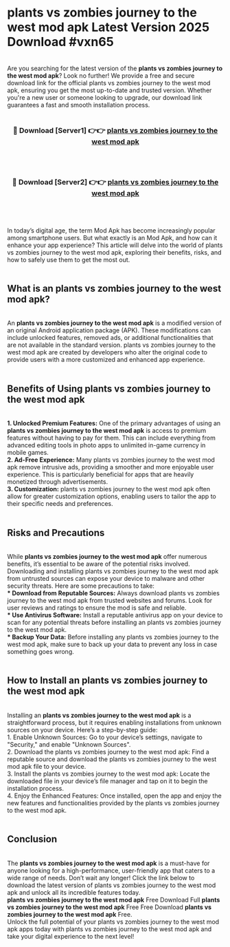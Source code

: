 # plants vs zombies journey to the west mod apk Latest Version 2025 Download #vxn65<br>
<br>
Are you searching for the latest version of the <strong>plants vs zombies journey to the west mod apk</strong>? Look no further! We provide a free and secure download link for the official plants vs zombies journey to the west mod apk, ensuring you get the most up-to-date and trusted version. Whether you're a new user or someone looking to upgrade, our download link guarantees a fast and smooth installation process.
<br>
<br>
<div align="center">
<h3>🔴 Download [Server1] 👉👉 <a href="https://modyolo.store/plants_vs_zombies_journey_to_the_west_mod_apk">plants vs zombies journey to the west mod apk</a></h3><br>
<br>
<h3>🔴 Download [Server2] 👉👉 <a href="https://modyolo.store/=plants_vs_zombies_journey_to_the_west_mod_apk">plants vs zombies journey to the west mod apk</a></h3><br>
</div>
<br>
<br>
In today’s digital age, the term Mod Apk has become increasingly popular among smartphone users. But what exactly is an Mod Apk, and how can it enhance your app experience? This article will delve into the world of plants vs zombies journey to the west mod apk, exploring their benefits, risks, and how to safely use them to get the most out.
<br>
<br>
<h2>What is an plants vs zombies journey to the west mod apk?</h2>
<br>
An <strong>plants vs zombies journey to the west mod apk</strong> is a modified version of an original Android application package (APK). These modifications can include unlocked features, removed ads, or additional functionalities that are not available in the standard version. plants vs zombies journey to the west mod apk are created by developers who alter the original code to provide users with a more customized and enhanced app experience.
<br>
<br>
<h2>Benefits of Using plants vs zombies journey to the west mod apk</h2>
<br>
<strong> 1. Unlocked Premium Features:</strong> One of the primary advantages of using an <strong>plants vs zombies journey to the west mod apk</strong> is access to premium features without having to pay for them. This can include everything from advanced editing tools in photo apps to unlimited in-game currency in mobile games.
<br>
<strong> 2. Ad-Free Experience:</strong> Many plants vs zombies journey to the west mod apk remove intrusive ads, providing a smoother and more enjoyable user experience. This is particularly beneficial for apps that are heavily monetized through advertisements.
<br>
<strong> 3. Customization:</strong> plants vs zombies journey to the west mod apk often allow for greater customization options, enabling users to tailor the app to their specific needs and preferences.
<br>
<br>
<h2>Risks and Precautions</h2>
<br>
While <strong>plants vs zombies journey to the west mod apk</strong> offer numerous benefits, it’s essential to be aware of the potential risks involved. Downloading and installing plants vs zombies journey to the west mod apk from untrusted sources can expose your device to malware and other security threats. Here are some precautions to take:
<br>
<strong> * Download from Reputable Sources:</strong> Always download plants vs zombies journey to the west mod apk from trusted websites and forums. Look for user reviews and ratings to ensure the mod is safe and reliable.
<br>
<strong> * Use Antivirus Software:</strong> Install a reputable antivirus app on your device to scan for any potential threats before installing an plants vs zombies journey to the west mod apk.
<br>
<strong> * Backup Your Data:</strong> Before installing any plants vs zombies journey to the west mod apk, make sure to back up your data to prevent any loss in case something goes wrong.
<br>
<br>
<h2>How to Install an plants vs zombies journey to the west mod apk</h2>
<br>
Installing an <strong>plants vs zombies journey to the west mod apk</strong> is a straightforward process, but it requires enabling installations from unknown sources on your device. Here’s a step-by-step guide:
<br>
 1. Enable Unknown Sources: Go to your device’s settings, navigate to "Security," and enable "Unknown Sources".
<br>
 2. Download the plants vs zombies journey to the west mod apk: Find a reputable source and download the plants vs zombies journey to the west mod apk file to your device.
<br>
 3. Install the plants vs zombies journey to the west mod apk: Locate the downloaded file in your device’s file manager and tap on it to begin the installation process.
<br>
 4. Enjoy the Enhanced Features: Once installed, open the app and enjoy the new features and functionalities provided by the plants vs zombies journey to the west mod apk.
<br>
<br>
<h2><strong>Conclusion</strong></h2>
<br>
The <strong>plants vs zombies journey to the west mod apk</strong> is a must-have for anyone looking for a high-performance, user-friendly app that caters to a wide range of needs. Don’t wait any longer! Click the link below to download the latest version of plants vs zombies journey to the west mod apk and unlock all its incredible features today.
<br>
<strong>plants vs zombies journey to the west mod apk</strong> Free Download Full <strong>plants vs zombies journey to the west mod apk</strong> Free Free Download <strong>plants vs zombies journey to the west mod apk</strong> Free.
<br>
Unlock the full potential of your plants vs zombies journey to the west mod apk apps today with plants vs zombies journey to the west mod apk and take your digital experience to the next level!

